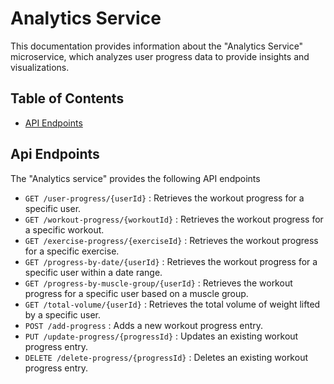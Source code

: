 # Analytics Service

This documentation provides information about the "Analytics Service" microservice, which analyzes user progress data to provide insights and visualizations.

## Table of Contents
- [API Endpoints](#api-endpoints)


## Api Endpoints
The "Analytics service" provides the following API endpoints
- `GET /user-progress/{userId}` :  Retrieves the workout progress for a specific user.
- `GET /workout-progress/{workoutId}` : Retrieves the workout progress for a specific workout.
- `GET /exercise-progress/{exerciseId}` : Retrieves the workout progress for a specific exercise.
- `GET /progress-by-date/{userId}` : Retrieves the workout progress for a specific user within a date range.
- `GET /progress-by-muscle-group/{userId}` : Retrieves the workout progress for a specific user based on a muscle group.
- `GET /total-volume/{userId}` : Retrieves the total volume of weight lifted by a specific user.
- `POST /add-progress` : Adds a new workout progress entry.
- `PUT /update-progress/{progressId}` : Updates an existing workout progress entry.
- `DELETE /delete-progress/{progressId}` : Deletes an existing workout progress entry.




